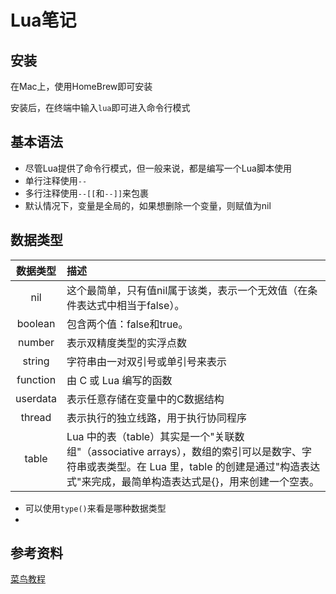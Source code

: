 # Lua笔记

## 安装

在Mac上，使用HomeBrew即可安装

安装后，在终端中输入`lua`即可进入命令行模式

## 基本语法

- 尽管Lua提供了命令行模式，但一般来说，都是编写一个Lua脚本使用
- 单行注释使用`--`
- 多行注释使用`--[[`和`--]]`来包裹
- 默认情况下，变量是全局的，如果想删除一个变量，则赋值为nil

## 数据类型

| 数据类型 | 描述                                                         |
| :------: | :----------------------------------------------------------- |
|   nil    | 这个最简单，只有值nil属于该类，表示一个无效值（在条件表达式中相当于false）。 |
| boolean  | 包含两个值：false和true。                                    |
|  number  | 表示双精度类型的实浮点数                                     |
|  string  | 字符串由一对双引号或单引号来表示                             |
| function | 由 C 或 Lua 编写的函数                                       |
| userdata | 表示任意存储在变量中的C数据结构                              |
|  thread  | 表示执行的独立线路，用于执行协同程序                         |
|  table   | Lua 中的表（table）其实是一个"关联数组"（associative arrays），数组的索引可以是数字、字符串或表类型。在 Lua 里，table 的创建是通过"构造表达式"来完成，最简单构造表达式是{}，用来创建一个空表。 |

- 可以使用`type()`来看是哪种数据类型
- 

## 参考资料

[菜鸟教程](https://www.runoob.com/lua/lua-tutorial.html)